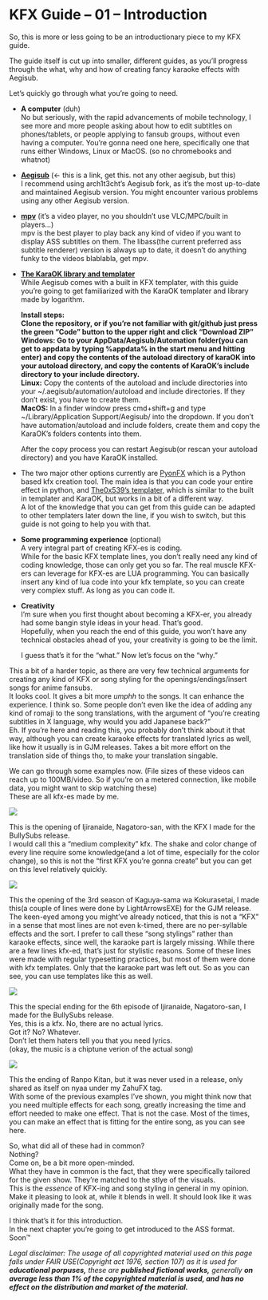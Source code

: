 # KFX Guide – 01 – Introduction

So, this is more or less going to be an introductionary piece to my KFX guide.

The guide itself is cut up into smaller, different guides, as you’ll progress through the what, why and how of creating fancy karaoke effects with Aegisub.

Let’s quickly go through what you’re going to need.

-   **A computer**  (duh)  
    No but seriously, with the rapid advancements of mobile technology, I see more and more people asking about how to edit subtitles on phones/tablets, or people applying to fansub groups, without even having a computer. You’re gonna need one here, specifically one that runs either Windows, Linux or MacOS. (so no chromebooks and whatnot)
-   **[Aegisub](https://github.com/arch1t3cht/Aegisub/releases)** (<- this is a link, get this. not any other aegisub, but this)  
    I recommend using arch1t3cht’s Aegisub fork, as it’s the most up-to-date and maintained Aegisub version. You might encounter various problems using any other Aegisub version.
-   [**mpv**](https://mpv.io/installation/) (it’s a video player, no you shouldn’t use VLC/MPC/built in players…)  
    mpv is the best player to play back any kind of video if you want to display ASS subtitles on them. The libass(the current preferred ass subtitle renderer) version is always up to date, it doesn’t do anything funky to the videos blablabla, get mpv.
-   [**The KaraOK library and templater**](https://github.com/logarrhythmic/karaOK)  
    While Aegisub comes with a built in KFX templater, with this guide you’re going to get familiarized with the KaraOK templater and library made by logarithm.
    
    **Install steps:  
    **Clone the repository, or if you’re not familiar with git/github just press the green “Code” button to the upper right and click “Download ZIP”  
    **Windows:** Go to your AppData/Aegisub/Automation folder(you can get to appdata by typing %appdata% in the start menu and hitting enter) and copy the contents of the autoload directory of karaOK into your autoload directory, and copy the contents of KaraOK’s include directory to your include directory.  
    Li**nux:**  Copy the contents of the autoload and include directories into your ~/.aegisub/automation/autoload and include directories. If they don’t exist, you have to create them.  
    **MacOS:** In a finder window press cmd+shift+g and type ~/Library/Application Support/Aegisub/ into the dropdown. If you don’t have automation/autoload and include folders, create them and copy the KaraOK’s folders contents into them.
    
    After the copy process you can restart Aegisub(or rescan your autoload directory) and you have KaraOK installed.
    
-   The two major other options currently are [PyonFX](https://github.com/CoffeeStraw/PyonFX) which is a Python based kfx creation tool. The main idea is that you can code your entire effect in python, and [The0x539’s templater,](https://github.com/The0x539/Aegisub-Scripts/blob/trunk/src/0x.KaraTemplater.moon) which is similar to the built in templater and KaraOK, but works in a bit of a different way.  
    A lot of the knowledge that you can get from this guide can be adapted to other templaters later down the line, if you wish to switch, but this guide is not going to help you with that.
-   **Some programming experience** (optional)  
    A very integral part of creating KFX-es is coding.  
    While for the basic KFX template lines, you don’t really need any kind of coding knowledge, those can only get you so far. The real muscle KFX-ers can leverage for KFX-es are LUA programming. You can basically insert any kind of lua code into your kfx template, so you can create very complex stuff. As long as you can code it.  
    
-   **Creativity**  
    I’m sure when you first thought about becoming a KFX-er, you already had some bangin style ideas in your head. That’s good.  
    Hopefully, when you reach the end of this guide, you won’t have any technical obstacles ahead of you, your creativity is going to be the limit.
    
    I guess that’s it for the “what.” Now let’s focus on the “why.”
    
This a bit of a harder topic, as there are very few technical arguments for creating any kind of KFX or song styling for the openings/endings/insert songs for anime fansubs.  
    It looks cool. It gives a bit more  _umphh_ to the songs. It can enhance the experience. I think so. Some people don’t even like the idea of adding any kind of romaji to the song translations, with the argument of “you’re creating subtitles in X language, why would you add Japanese back?”  
    Eh. If you’re here and reading this, you probably don’t think about it that way, although you can create karaoke effects for translated lyrics as well, like how it usually is in GJM releases. Takes a bit more effort on the translation side of things tho, to make your translation singable.
    

We can go through some examples now. (File sizes of these videos can reach up to 100MB/video. So if you’re on a metered connection, like mobile data, you might want to skip watching these)  
These are all kfx-es made by me.

<a href="https://files.catbox.moe/pz2gkz.mp4" rel="noopener noreferrer" target="_blank"> 
<img src="https://files.catbox.moe/yjey14.png" />
</a>

This is the opening of Ijiranaide, Nagatoro-san, with the KFX I made for the BullySubs release.  
I would call this a “medium complexity” kfx. The shake and color change of every line require some knowledge(and a lot of time, especially for the color change), so this is not the “first KFX you’re gonna create” but you can get on this level relatively quickly.

<a href="https://files.catbox.moe/8zscy5.mp4" rel="noopener noreferrer" target="_blank"> 
<img src="https://files.catbox.moe/zez1q9.png" />
</a>

This the opening of the 3rd season of Kaguya-sama wa Kokurasetai, I made this(a couple of lines were done by LightArrowsEXE) for the GJM release. The keen-eyed among you might’ve already noticed, that this is not a “KFX” in a sense that most lines are not even k-timed, there are no per-syllable effects and the sort. I prefer to call these “song stylings” rather than karaoke effects, since well, the karaoke part is largely missing. While there are a few lines kfx-ed, that’s just for stylistic reasons. Some of these lines were made with regular typesetting practices, but most of them were done with kfx templates. Only that the karaoke part was left out. So as you can see, you can use templates like this as well.

<a href="https://files.catbox.moe/pyrb91.mp4" target="_blank"> 
<img src="https://files.catbox.moe/5usute.png" />
</a>

This the special ending for the 6th episode of Ijiranaide, Nagatoro-san, I made for the BullySubs release.  
Yes, this is a kfx. No, there are no actual lyrics.  
Got it? No? Whatever.  
Don’t let them haters tell you that you need lyrics.  
(okay, the music is a chiptune verion of the actual song)

<a href="https://files.catbox.moe/qeomjo.mp4" target="_blank"> 
<img src="https://files.catbox.moe/8s3kvs.png" />
</a>

This the ending of Ranpo Kitan, but it was never used in a release, only shared as itself on nyaa under my ZahuFX tag.  
With some of the previous examples I’ve shown, you might think now that you need multiple effects for each song, greatly increasing the time and effort needed to make one effect. That is not the case. Most of the times, you can make an effect that is fitting for the entire song, as you can see here.

So, what did all of these had in common?  
Nothing?  
Come on, be a bit more open-minded.  
What they have in common is the fact, that they were specifically tailored for the given show. They’re matched to the stlye of the visuals.  
This is the  _essence_ of KFX-ing and song styling in general in my opinion. Make it pleasing to look at, while it blends in well. It should look like it was originally made for the song.

I think that’s it for this introduction.  
In the next chapter you’re going to get introduced to the ASS format.  
Soon™

_Legal disclaimer: The usage of all copyrighted material used on this page_  _falls under FAIR USE(Copyright act 1976, section 107) as it is used for  **educational porpuses,** these are **published fictional works,** generally **on average less than 1% of the copyrighted material is used, and has no effect on the distribution and market of the material.**_
